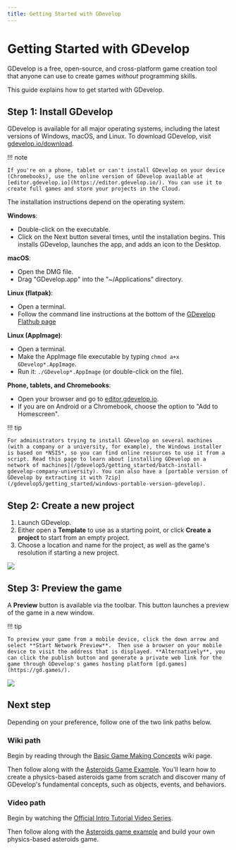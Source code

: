 ```yaml
---
title: Getting Started with GDevelop
---
```

# Getting Started with GDevelop

GDevelop is a free, open-source, and cross-platform game creation tool that anyone can use to create games *without* programming skills.

This guide explains how to get started with GDevelop.

## Step 1: Install GDevelop

GDevelop is available for all major operating systems, including the latest versions of Windows, macOS, and Linux. To download GDevelop, visit [gdevelop.io/download](https://gdevelop.io/download/).

!!! note

    If you're on a phone, tablet or can't install GDevelop on your device (Chromebooks), use the online version of GDevelop available at [editor.gdevelop.io](https://editor.gdevelop.io/). You can use it to create full games and store your projects in the Cloud.

The installation instructions depend on the operating system.

**Windows**:

* Double-click on the executable.
* Click on the Next button several times, until the installation begins. This installs GDevelop, launches the app, and adds an icon to the Desktop.

**macOS**:

* Open the DMG file.
* Drag "GDevelop.app" into the "~/Applications" directory.

**Linux (flatpak)**:

* Open a terminal.
* Follow the command line instructions at the bottom of the [GDevelop Flathub page](https://flathub.org/apps/details/io.gdevelop.ide)

**Linux (AppImage)**:

* Open a terminal.
* Make the AppImage file executable by typing `chmod a+x GDevelop*.AppImage`.
* Run it: `./GDevelop*.AppImage` (or double-click on the file).

**Phone, tablets, and Chromebooks**:

* Open your browser and go to [editor.gdevelop.io](https://editor.gdevelop.io).
* If you are on Android or a Chromebook, choose the option to "Add to Homescreen".

!!! tip

    For administrators trying to install GDevelop on several machines (with a company or a university, for example), the Windows installer is based on *NSIS*, so you can find online resources to use it from a script. Read this page to learn about [installing GDevelop on a network of machines](/gdevelop5/getting_started/batch-install-gdevelop-company-university). You can also have a [portable version of GDevelop by extracting it with 7zip](/gdevelop5/getting_started/windows-portable-version-gdevelop).

## Step 2: Create a new project

1. Launch GDevelop.
2. Either open a **Template** to use as a starting point, or click **Create a project** to start from an empty project.
3. Choose a location and name for the project, as well as the game's resolution if starting a new project.

![](/gdevelop5/getting_started/pasted/20230309-173349.png)

## Step 3: Preview the game

A **Preview** button is available via the toolbar. This button launches a preview of the game in a new window.

!!! tip

    To preview your game from a mobile device, click the down arrow and select **Start Network Preview**.  Then use a browser on your mobile device to visit the address that is displayed. **Alternatively**, you can click the publish button and generate a private web link for the game through GDevelop's games hosting platform [gd.games](https://gd.games/).

![](/gdevelop5/getting_started/pasted/20230309-173456.png)

## Next step

Depending on your preference, follow one of the two link paths below.

### Wiki path

Begin by reading through the [Basic Game Making Concepts](https://wiki.gdevelop.io/gdevelop5/tutorials/basic-game-making-concepts) wiki page.

Then follow along with the [Asteroids Game Example](https://wiki.gdevelop.io/gdevelop5/tutorials/asteroids/start). You'll learn how to create a physics-based asteroids game from scratch and discover many of GDevelop's fundamental concepts, such as objects, events, and behaviors.

### Video path

Begin by watching the [Official Intro Tutorial Video Series](https://www.youtube.com/watch?v=595-swNh0Mw&list=PL3YlZTdKiS89Kj7IQVPoNElJCWrjZaCC8&ab_channel=GDevelop).

Then follow along with the [Asteroids game example](https://www.youtube.com/watch?v=w1SCpQ-mRCk&list=PL3YlZTdKiS8_Q8UPu2BJV5P5gYA-Q-k19&ab_channel=GDevelop) and build your own physics-based asteroids game.